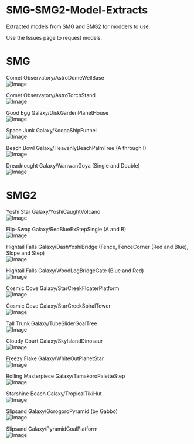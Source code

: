 # SMG-SMG2-Model-Extracts
Extracted models from SMG and SMG2 for modders to use.

Use the Issues page to request models.

# SMG
Comet Observatory/AstroDomeWellBase  
![Image](/SMG/Comet%20Observatory/AstroDomeWellBase.png)

Comet Observatory/AstroTorchStand  
![Image](/SMG/Comet%20Observatory/AstroTorchStand.png)

Good Egg Galaxy/DiskGardenPlanetHouse  
![Image](/SMG/Good%20Egg%20Galaxy/DiskGardenPlanetHouse.png)

Space Junk Galaxy/KoopaShipFunnel  
![Image](/SMG/Space%20Junk%20Galaxy/KoopaShipFunnel.png)

Beach Bowl Galaxy/HeavenlyBeachPalmTree (A through I)  
![Image](/SMG/Beach%20Bowl%20Galaxy/HeavenlyBeachPalmTree.png)

Dreadnought Galaxy/WanwanGoya (Single and Double)  
![Image](/SMG/Dreadnought%20Galaxy/WanwanGoya.png)

# SMG2
Yoshi Star Galaxy/YoshiCaughtVolcano  
![Image](/SMG2/Yoshi%20Star%20Galaxy/YoshiCaughtVolcano.png)

Flip-Swap Galaxy/RedBlueExStepSingle (A and B)  
![Image](/SMG2/Flip-Swap%20Galaxy/RedBlueExStepSingle.png)

Hightail Falls Galaxy/DashYoshiBridge (Fence, FenceCorner (Red and Blue), Slope and Step)  
![Image](/SMG2/Hightail%20Falls%20Galaxy/DashYoshiBridge.png)

Hightail Falls Galaxy/WoodLogBridgeGate (Blue and Red)  
![Image](/SMG2/Hightail%20Falls%20Galaxy/WoodLogBridgeGate.png)

Cosmic Cove Galaxy/StarCreekFloaterPlatform  
![Image](/SMG2/Cosmic%20Cove%20Galaxy/StarCreekFloaterPlatform.png)

Cosmic Cove Galaxy/StarCreekSpiralTower  
![Image](/SMG2/Cosmic%20Cove%20Galaxy/StarCreekSpiralTower.png)

Tall Trunk Galaxy/TubeSliderGoalTree  
![Image](/SMG2/Tall%20Trunk%20Galaxy/TubeSliderGoalTree.png)

Cloudy Court Galaxy/SkyIslandDinosaur  
![Image](/SMG2/Cloudy%20Court%20Galaxy/SkyIslandDinosaur.png)

Freezy Flake Galaxy/WhiteOutPlanetStar  
![Image](/SMG2/Freezy%20Flake%20Galaxy/WhiteOutPlanetStar.png)

Rolling Masterpiece Galaxy/TamakoroPaletteStep  
![Image](/SMG2/Rolling%20Masterpiece%20Galaxy/TamakoroPaletteStep.png)

Starshine Beach Galaxy/TropicalTikiHut  
![Image](/SMG2/Starshine%20Beach%20Galaxy/TropicalTikiHut.png)

Slipsand Galaxy/GorogoroPyramid (by Gabbo)  
![Image](/SMG2/Slipsand%20Galaxy/GorogoroPyramid.png)

Slipsand Galaxy/PyramidGoalPlatform  
![Image](/SMG2/Slipsand%20Galaxy/PyramidGoalPlatform.png)